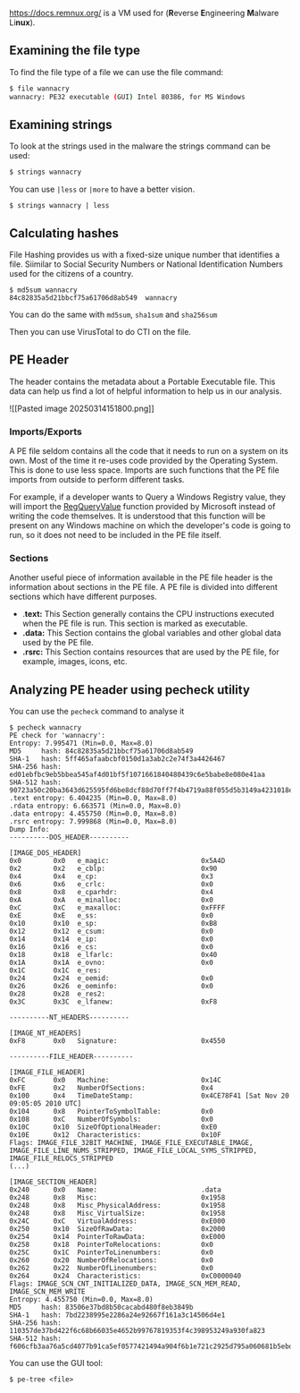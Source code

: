 https://docs.remnux.org/ is a VM used for (**R**everse **E**ngineering **M**alware Li**nux**).
## Examining the file type
To find the file type of a file we can use the file command:
```bash
$ file wannacry 
wannacry: PE32 executable (GUI) Intel 80386, for MS Windows
```
## Examining strings
To look at the strings used in the malware the strings command can be used:
```bash
$ strings wannacry
```
You can use `|less` or `|more` to have a better vision.
```shell
$ strings wannacry | less
```
## Calculating hashes
File Hashing provides us with a fixed-size unique number that identifies a file. Siimilar to Social Security Numbers or National Identification Numbers used for the citizens of a country.
```shell
$ md5sum wannacry 
84c82835a5d21bbcf75a61706d8ab549  wannacry
```

You can do the same with `md5sum`, `sha1sum` and `sha256sum`

Then you can use VirusTotal to do CTI on the file.
## PE Header
The header contains the metadata about a Portable Executable file.
This data can help us find a lot of helpful information to help us in our analysis.

![[Pasted image 20250314151800.png]]
### Imports/Exports
A PE file seldom contains all the code that it needs to run on a system on its own.
Most of the time it re-uses code provided by the Operating System.
This is done to use less space.
Imports are such functions that the PE file imports from outside to perform different tasks.

For example, if a developer wants to Query a Windows Registry value, they will import the [RegQueryValue](https://docs.microsoft.com/en-us/windows/win32/api/winreg/nf-winreg-regqueryvaluew) function provided by Microsoft instead of writing the code themselves. It is understood that this function will be present on any Windows machine on which the developer's code is going to run, so it does not need to be included in the PE file itself.
### Sections
Another useful piece of information available in the PE file header is the information about sections in the PE file. A PE file is divided into different sections which have different purposes.
- .**text:** This Section generally contains the CPU instructions executed when the PE file is run. This section is marked as executable.
- **.data:** This Section contains the global variables and other global data used by the PE file.
- **.rsrc:** This Section contains resources that are used by the PE file, for example, images, icons, etc.
## Analyzing PE header using pecheck utility
You can use the `pecheck` command to analyse it
```shell
$ pecheck wannacry 
PE check for 'wannacry':
Entropy: 7.995471 (Min=0.0, Max=8.0)
MD5     hash: 84c82835a5d21bbcf75a61706d8ab549
SHA-1   hash: 5ff465afaabcbf0150d1a3ab2c2e74f3a4426467
SHA-256 hash: ed01ebfbc9eb5bbea545af4d01bf5f1071661840480439c6e5babe8e080e41aa
SHA-512 hash: 90723a50c20ba3643d625595fd6be8dcf88d70ff7f4b4719a88f055d5b3149a4231018ea30d375171507a147e59f73478c0c27948590794554d031e7d54b7244
.text entropy: 6.404235 (Min=0.0, Max=8.0)
.rdata entropy: 6.663571 (Min=0.0, Max=8.0)
.data entropy: 4.455750 (Min=0.0, Max=8.0)
.rsrc entropy: 7.999868 (Min=0.0, Max=8.0)
Dump Info:
----------DOS_HEADER----------

[IMAGE_DOS_HEADER]
0x0        0x0   e_magic:                       0x5A4D    
0x2        0x2   e_cblp:                        0x90      
0x4        0x4   e_cp:                          0x3       
0x6        0x6   e_crlc:                        0x0       
0x8        0x8   e_cparhdr:                     0x4       
0xA        0xA   e_minalloc:                    0x0       
0xC        0xC   e_maxalloc:                    0xFFFF    
0xE        0xE   e_ss:                          0x0       
0x10       0x10  e_sp:                          0xB8      
0x12       0x12  e_csum:                        0x0       
0x14       0x14  e_ip:                          0x0       
0x16       0x16  e_cs:                          0x0       
0x18       0x18  e_lfarlc:                      0x40      
0x1A       0x1A  e_ovno:                        0x0       
0x1C       0x1C  e_res:                         
0x24       0x24  e_oemid:                       0x0       
0x26       0x26  e_oeminfo:                     0x0       
0x28       0x28  e_res2:                        
0x3C       0x3C  e_lfanew:                      0xF8      

----------NT_HEADERS----------

[IMAGE_NT_HEADERS]
0xF8       0x0   Signature:                     0x4550    

----------FILE_HEADER----------

[IMAGE_FILE_HEADER]
0xFC       0x0   Machine:                       0x14C     
0xFE       0x2   NumberOfSections:              0x4       
0x100      0x4   TimeDateStamp:                 0x4CE78F41 [Sat Nov 20 09:05:05 2010 UTC]
0x104      0x8   PointerToSymbolTable:          0x0       
0x108      0xC   NumberOfSymbols:               0x0       
0x10C      0x10  SizeOfOptionalHeader:          0xE0      
0x10E      0x12  Characteristics:               0x10F     
Flags: IMAGE_FILE_32BIT_MACHINE, IMAGE_FILE_EXECUTABLE_IMAGE, IMAGE_FILE_LINE_NUMS_STRIPPED, IMAGE_FILE_LOCAL_SYMS_STRIPPED, IMAGE_FILE_RELOCS_STRIPPED
(...)

[IMAGE_SECTION_HEADER]
0x240      0x0   Name:                          .data
0x248      0x8   Misc:                          0x1958    
0x248      0x8   Misc_PhysicalAddress:          0x1958    
0x248      0x8   Misc_VirtualSize:              0x1958    
0x24C      0xC   VirtualAddress:                0xE000    
0x250      0x10  SizeOfRawData:                 0x2000    
0x254      0x14  PointerToRawData:              0xE000    
0x258      0x18  PointerToRelocations:          0x0       
0x25C      0x1C  PointerToLinenumbers:          0x0       
0x260      0x20  NumberOfRelocations:           0x0       
0x262      0x22  NumberOfLinenumbers:           0x0       
0x264      0x24  Characteristics:               0xC0000040
Flags: IMAGE_SCN_CNT_INITIALIZED_DATA, IMAGE_SCN_MEM_READ, IMAGE_SCN_MEM_WRITE
Entropy: 4.455750 (Min=0.0, Max=8.0)
MD5     hash: 83506e37bd8b50cacabd480f8eb3849b
SHA-1   hash: 7bd2238995e2286a24e92667f161a3c14506d4e1
SHA-256 hash: 110357de37bd422f6c68b66035e4652b99767819353f4c398953249a930fa823
SHA-512 hash: f606cfb3aa76a5cd4077b91ca5ef0577421494a904f6b1e721c2925d795a060681b5ebdb3873072992592fb2e21e9a1a29ec7d94bf2f53c5d618db24496ef7a9
```

You can use the GUI tool:
```shell
$ pe-tree <file>
```

